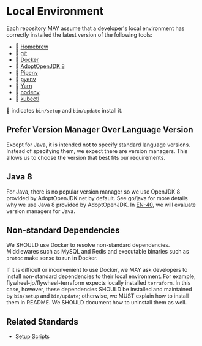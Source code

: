 # Local Environment

Each repository MAY assume that a developer's local environment has correctly
installed the latest version of the following tools:

* :rocket: [Homebrew]
* :rocket: [git](https://git-scm.com/)
* :rocket: [Docker](https://www.docker.com/)
* :rocket: [AdoptOpenJDK 8](https://adoptopenjdk.net/)
* :rocket: [Pipenv](https://pipenv.readthedocs.io/en/latest/)
* :rocket: [pyenv](https://github.com/pyenv/pyenv)
* :rocket: [Yarn](https://yarnpkg.com/)
* :rocket: [nodenv](https://github.com/nodenv/nodenv)
* :rocket: [kubectl](https://kubernetes.io/docs/reference/kubectl/kubectl/)

:rocket: indicates `bin/setup` and `bin/update` install it.

## Prefer Version Manager Over Language Version

Except for Java, it is intended not to specify standard language versions. Instead of specifying
them, we expect there are version managers. This allows us to choose the version that best fits
our requirements.

## Java 8

For Java, there is no popular version manager so we use OpenJDK 8 provided by AdoptOpenJDK.net 
by default. See go/java for more details why we use Java 8 provided by AdoptOpenJDK. 
In [EN-40](https://flywheel-jp.atlassian.net/browse/EN-40), we will evaluate version managers
for Java.

## Non-standard Dependencies

We SHOULD use Docker to resolve non-standard dependencies. Middlewares such as MySQL and Redis
and executable binaries such as `protoc` make sense to run in Docker.

If it is difficult or inconvenient to use Docker, we MAY ask developers to install non-standard
dependencies to their local environment. For example, flywheel-jp/flywheel-terraform expects
locally installed `terraform`. In this case, however, these dependencies SHOULD be installed and maintained by
`bin/setup` and `bin/update`; otherwise, we MUST explain how to install them in README.
We SHOULD document how to uninstall them as well.

## Related Standards

- [Setup Scripts](./setup_scripts.md)

[Homebrew]: https://brew.sh
[Homebrew Bundle]: https://github.com/Homebrew/homebrew-bundle
